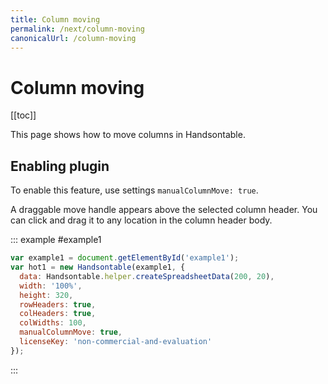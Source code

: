 ```yaml
---
title: Column moving
permalink: /next/column-moving
canonicalUrl: /column-moving
---
```


# Column moving

[[toc]]

This page shows how to move columns in Handsontable.

## Enabling plugin

To enable this feature, use settings `manualColumnMove: true`.

A draggable move handle appears above the selected column header. You can click and drag it to any location in the column header body.

::: example #example1
```js
var example1 = document.getElementById('example1');
var hot1 = new Handsontable(example1, {
  data: Handsontable.helper.createSpreadsheetData(200, 20),
  width: '100%',
  height: 320,
  rowHeaders: true,
  colHeaders: true,
  colWidths: 100,
  manualColumnMove: true,
  licenseKey: 'non-commercial-and-evaluation'
});
```
:::
